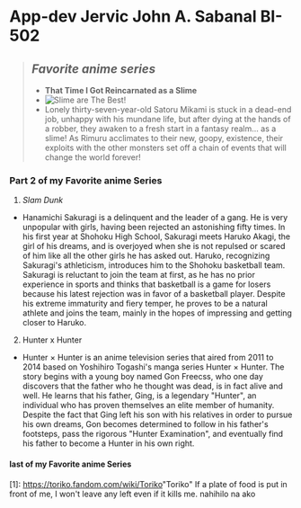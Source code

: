 # App-dev **Jervic John A. Sabanal** BI-502
> ## *Favorite anime series*
>  - **That Time I Got Reincarnated as a Slime**
>  - ![Slime are The Best!](/assets/images/Slime.jpg "Slime")
>  - Lonely thirty-seven-year-old Satoru Mikami is stuck in a dead-end job, unhappy with his mundane life, but after dying at the hands of a robber, they awaken to a fresh start in a fantasy realm... as a slime! As Rimuru acclimates to their new, goopy, existence, their exploits with the other monsters set off a chain of events that will change the world forever!

### **Part 2 of my Favorite anime Series**
1. *Slam Dunk*
- Hanamichi Sakuragi is a delinquent and the leader of a gang. He is very unpopular with girls, having been rejected an astonishing fifty times. In his first year at Shohoku High School, Sakuragi meets Haruko Akagi, the girl of his dreams, and is overjoyed when she is not repulsed or scared of him like all the other girls he has asked out. Haruko, recognizing Sakuragi's athleticism, introduces him to the Shohoku basketball team. Sakuragi is reluctant to join the team at first, as he has no prior experience in sports and thinks that basketball is a game for losers because his latest rejection was in favor of a basketball player. Despite his extreme immaturity and fiery temper, he proves to be a natural athlete and joins the team, mainly in the hopes of impressing and getting closer to Haruko.
2. Hunter x Hunter
- Hunter × Hunter is an anime television series that aired from 2011 to 2014 based on Yoshihiro Togashi's manga series Hunter × Hunter. The story begins with a young boy named Gon Freecss, who one day discovers that the father who he thought was dead, is in fact alive and well. He learns that his father, Ging, is a legendary "Hunter", an individual who has proven themselves an elite member of humanity. Despite the fact that Ging left his son with his relatives in order to pursue his own dreams, Gon becomes determined to follow in his father's footsteps, pass the rigorous "Hunter Examination", and eventually find his father to become a Hunter in his own right.
#### **last of my Favorite anime Series**
[1]: <https://toriko.fandom.com/wiki/Toriko>"Toriko" If a plate of food is put in front of me, I won't leave any left even if it kills me.
nahihilo na ako
